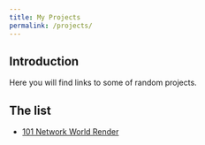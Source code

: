 ```yaml
---
title: My Projects
permalink: /projects/
---
```


## Introduction

Here you will find links to some of random projects.

## The list

- [101 Network World Render](https://weissnix4711.github.io/101Network-worlds)

